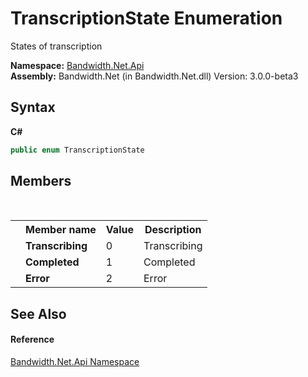 ﻿# TranscriptionState Enumeration
 

States of transcription

**Namespace:**&nbsp;<a href ="N_Bandwidth_Net_Api.md">Bandwidth.Net.Api</a><br />**Assembly:**&nbsp;Bandwidth.Net (in Bandwidth.Net.dll) Version: 3.0.0-beta3

## Syntax

**C#**<br />
``` C#
public enum TranscriptionState
```


## Members
&nbsp;<table><tr><th></th><th>Member name</th><th>Value</th><th>Description</th></tr><tr><td /><td target="F:Bandwidth.Net.Api.TranscriptionState.Transcribing">**Transcribing**</td><td>0</td><td>Transcribing</td></tr><tr><td /><td target="F:Bandwidth.Net.Api.TranscriptionState.Completed">**Completed**</td><td>1</td><td>Completed</td></tr><tr><td /><td target="F:Bandwidth.Net.Api.TranscriptionState.Error">**Error**</td><td>2</td><td>Error</td></tr></table>

## See Also


#### Reference
<a href ="N_Bandwidth_Net_Api.md">Bandwidth.Net.Api Namespace</a><br />